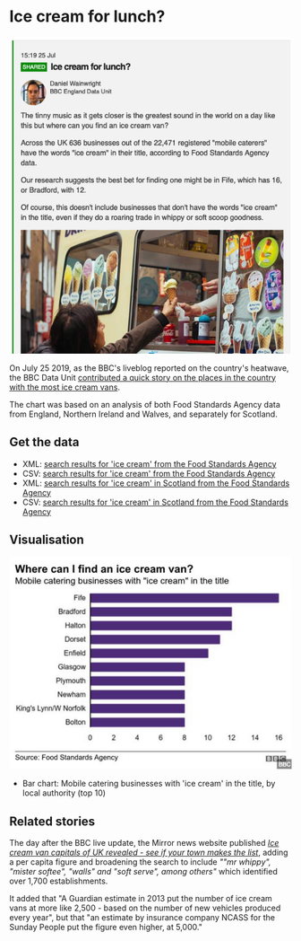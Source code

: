 # Ice cream for lunch?

![](https://raw.githubusercontent.com/BBC-Data-Unit/ice-cream-hotspots/master/icecreamliveblog.png)

On July 25 2019, as the BBC's liveblog reported on the country's heatwave, the BBC Data Unit [contributed a quick story on the places in the country with the most ice cream vans](https://www.bbc.co.uk/news/live/uk-england-49109437?ns_linkname=5d396efcef0ce9067bfed45f%26Ice%20cream%20for%20lunch%3F%262019-07-25T11%3A15%3A44.522Z&pinned_post_locator=urn:asset:ebf2408c-38c3-44e7-95c6-97315fe716f1&pinned_post_asset_id=5d396efcef0ce9067bfed45f). 

The chart was based on an analysis of both Food Standards Agency data from England, Northern Ireland and Walves, and separately for Scotland.

## Get the data 

* XML: [search results for 'ice cream' from the Food Standards Agency](https://github.com/BBC-Data-Unit/ice-cream-hotspots/blob/master/icecream.xml)
* CSV: [search results for 'ice cream' from the Food Standards Agency](https://github.com/BBC-Data-Unit/ice-cream-hotspots/blob/master/icecream.csv)
* XML: [search results for 'ice cream' in Scotland from the Food Standards Agency](https://github.com/BBC-Data-Unit/ice-cream-hotspots/blob/master/scoticecreamxml.xml)
* CSV: [search results for 'ice cream' in Scotland from the Food Standards Agency](https://github.com/BBC-Data-Unit/ice-cream-hotspots/blob/master/icecreamscot.csv)

## Visualisation

![](https://raw.githubusercontent.com/BBC-Data-Unit/ice-cream-hotspots/master/icecreamvan_barchart.png)

* Bar chart: Mobile catering businesses with 'ice cream' in the title, by local authority (top 10)

## Related stories

The day after the BBC live update, the Mirror news website published *[Ice cream van capitals of UK revealed - see if your town makes the list](https://www.mirror.co.uk/news/uk-news/ice-cream-van-capitals-uk-18784887)*, adding a per capita figure and broadening the search to include *""mr whippy", "mister softee", "walls" and "soft serve", among others"* which identified over 1,700 establishments.

It added that "A Guardian estimate in 2013 put the number of ice cream vans at more like 2,500 - based on the number of new vehicles produced every year", but that "an estimate by insurance company NCASS for the Sunday People put the figure even higher, at 5,000."

